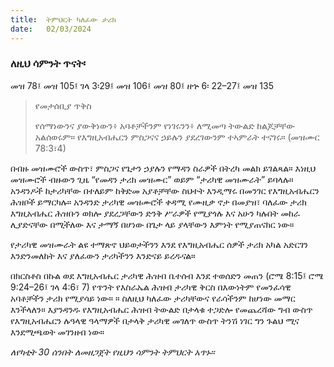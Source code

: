 ```yaml
---
title:  ትምህርት ካለፈው ታሪክ
date:   02/03/2024
---
```


### ለዚህ ሳምንት ጥናት፡
መዝ 78፤ መዝ 105፤ ገላ 3፡29፤ መዝ 106፤ መዝ 80፤ ዘኍ 6፡ 22–27፤ መዝ 135

> <p>የመታሰቢያ ጥቅስ</p>
> የሰማነውንና ያውቅነውን፥ አባቶቻችንም የነገሩንን፥ ለሚመጣ ትውልድ ከልጆቻቸው አልሰወሩም። የእግዚአብሔርን ምስጋናና ኃይሉን ያደረገውንም ተኣምራት ተናገሩ። (መዝሙር 78:3፣4)

በብዙ መዝሙሮች ውስጥ፣ ምስጋና የጌታን ኃያሉን የማዳን ስራዎች በትረካ መልክ ይገልጻል። እነዚህ መዝሙሮች ብዙውን ጊዜ “የመዳን ታሪክ መዝሙር” ወይም “ታሪካዊ መዝሙራት” ይባላሉ። አንዳንዶች ከታሪካቸው በተለይም ከቅድመ አያቶቻቸው ስህተት እንዲማሩ በመንገር የእግዚአብሔርን ሕዝቦች ይማርካሉ። አንዳንድ ታሪካዊ መዝሙሮች ቀዳሚ የሙዚቃ ኖታ በመያዝ፣ ባለፈው ታሪክ እግዚአብሔር ሕዝቡን ወክሎ ያደረጋቸውን ድንቅ ሥራዎች የሚያጎሉ እና አሁን ካሉበት መከራ ሊያድናቸው በሚችለው እና ታማኝ በሆነው በጌታ ላይ ያላቸውን እምነት የሚያጠናክር ነው።

የታሪካዊ መዝሙራት ልዩ ተማጽኖ ህይወታችንን እንደ የእግዚአብሔር ሰዎች ታሪክ አካል አድርገን እንድንመለከት እና ያለፈውን ታሪካችንን እንድናይ ይረዱናል።

በክርስቶስ በኩል ወደ እግዚአብሔር ታሪካዊ ሕዝብ ቤተሰብ እንደ ተወሰድን መጠን (ሮሜ 8:15፤ ሮሜ 9:24–26፤ ገላ 4:6፣ 7) የጥንት የእስራኤል ሕዝብ ታሪካዊ ቅርስ በእውነትም የመንፈሳዊ አባቶቻችን ታሪክ የሚያሳይ ነው። ። ስለዚህ ካለፈው ታሪካቸውና የራሳችንም ከሆነው መማር እንችላለን። እያንዳንዱ የእግዚአብሔር ሕዝብ ትውልድ በታላቁ ተጋድሎ የመጨረሻው ግብ ውስጥ የእግዚአብሔርን ሉዓላዊ ዓላማዎች በታላቅ ታሪካዊ መገለጥ ውስጥ ትንሽ ነገር ግን ጉልህ ሚና እንደሚጫወት መገንዘብ ነው።

_ለየካቲት 30 ሰንበት ለመዘጋጀት የዚህን ሳምንት ትምህርት አጥኑ።_